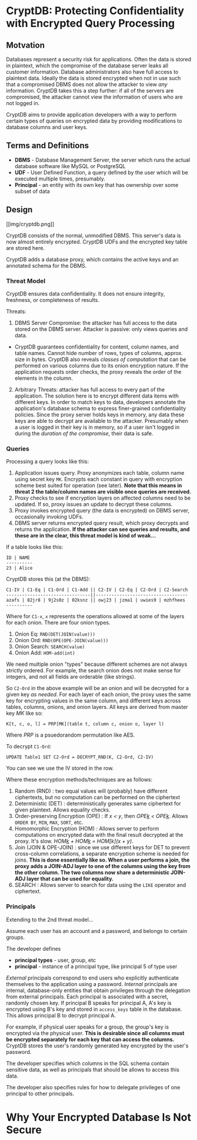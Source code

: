 # CryptDB: Protecting Confidentiality with Encrypted Query Processing

## Motvation

Databases represent a security risk for applications. Often the data is stored in plaintext, which the compromise of the database server leaks all customer information. Database administrators also have full access to plaintext data. Ideally the data is stored encrypted when not in use such that a compromised DBMS does not allow the attacker to view *any* information. CryptDB takes this a step further: if all of the servers are compromised, the attacker cannot view the information of users who are not logged in.

CryptDB aims to provide application developers with a way to perform certain types of queries on encrypted data by providing modifications to database columns and user keys.

## Terms and Definitions

* **DBMS** - Database Management Server, the server which runs the actual database software like MySQL or PostgreSQL
* **UDF** - User Defined Function, a query defined by the user which will be executed multiple times, presumably.
* **Principal** - an entity with its own key that has ownership over some subset of data

## Design

[[img/cryptdb.png]]

CryptDB consists of the normal, unmodified DBMS. This server's data is now almost entirely encrypted. CryptDB UDFs and the encrypted key table are stored here.

CryptDB adds a database proxy, which contains the active keys and an annotated schema for the DBMS.

### Threat Model
CryptDB ensures data confidentiality. It does not ensure integrity, freshness, or completeness of results.

Threats:

1. DBMS Server Compromise: the attacker has full access to the data stored on the DBMS server. Attacker is passive: only views queries and data.
  * CryptDB guarantees confidentiality for content, column names, and  table names. Cannot hide number of rows, types of columns, approx. size in bytes. CryptDB also reveals *classes of computation* that can be performed on various columns due to its onion encryption nature. If the application requests order checks, the proxy reveals the order of the elements in the column. 

2. Arbitrary Threats: attacker has full access to every part of the application. The solution here is to encrypt different data items with different keys. In order to match keys to data, developers annotate the application's database schema to express finer-grained confidentiality policies. Since the proxy server holds keys in memory, any data these keys are able to decrypt are available to the attacker. Presumably when a user is logged in their key is in memory, so if a user isn't logged in during the *duration of the compromise*, their data is safe. 

### Queries

Processing a query looks like this:

1. Application issues query. Proxy anonymizes each table, column name using secret key `MK`. Encrypts each constant in query with encryption scheme best suited for operation (see later). **Note that this means in threat 2 the table/column names are visible once queries are received.**
1. Proxy checks to see if encryption layers on affected columns need to be updated. If so, proxy issues an update to decrypt these columns. 
1. Proxy invokes encrypted query (the data is encrypted) on DBMS server, occasionally invoking UDFs.
1. DBMS server returns encrypted query result, which proxy decrypts and returns the application. **If the attacker can see queries and results, and these are in the clear, this threat model is kind of weak...**

If a table looks like this:

```
ID | NAME
----------
23 | Alice
```
CryptDB stores this (at the DBMS):
```
C1-IV | C1-Eq | C1-Ord | C1-Add || C2-IV | C2-Eq | C2-Ord | C2-Search
--------------------------------||-----------------------------------
azafs | 82jr8 | 9j2s0z | 02ksnz || owj23 | jzma1 | uwies9 | mzhfhees
----------
```

Where for `C1-x`, `x` represents the operations allowed at some of the layers for each onion. There are four onion types.

1. Onion Eq: `RND(DET(JOIN(value)))`
1. Onion Ord: `RND(OPE(OPE-JOIN(value)))`
1. Onion Search: `SEARCH(value)`
1. Onion Add: `HOM-add(int)`

We need multiple onion "types" because different schemes are not always strictly ordered. For example, the search onion does not make sense for integers, and not all fields are orderable (like strings). 

So `C2-Ord` in the above example will be an onion and will be decrypted for a given key *as needed*. For each layer of each onion, the proxy uses the same key for encrypting values in the same column, and different keys across tables, columns, onions, and onion layers. All keys are derived from master key *MK* like so:

```
K[t, c, o, l] = PRP[MK](table t, column c, onion o, layer l)
```
Where *PRP* is a psuedorandom permutation like AES.

To decrypt `C1-Ord`:
```
UPDATE Table1 SET C2-Ord = DECRYPT_RND(K, C2-Ord, C2-IV)
```
You can see we use the IV stored in the row.

Where these encryption methods/techniques are as follows:

1. Random (RND) : two equal values will (probably) have different ciphertexts, but no computation can be performed on the ciphertext
1. Deterministic (DET) : deterministically generates same ciphertext for given plaintext. Allows equality checks.
1. Order-preserving Encryption (OPE) : If *x < y*, then *OPE[k](x) < OPE[k](y)*. Allows `ORDER BY`, `MIN`, `MAX`, `SORT`, etc.
1. Homomorphic Encryption (HOM) : Allows server to perform computations on encrypted data with the final result decrypted at the proxy. It's slow. *HOM[k](x) + HOM[k](y) = HOM[k](x + y)*.
1. Join (JOIN & OPE-JOIN) : since we use different keys for DET to prevent cross-column correlations, a separate encryption scheme is needed for joins.  **This is done essentially like so. When a user performs a join, the proxy adds a JOIN-ADJ layer to one of the columns using the key from the other column. The two columns now share a deterministic JOIN-ADJ layer that can be used for equality.**
1. SEARCH : Allows server to search for data using the `LIKE` operator and ciphertext. 

### Principals
Extending to the 2nd threat model...

Assume each user has an account and a password, and belongs to certain groups. 

The developer defines

* **principal types** - user, group, etc
* **principal** - instance of a principal type, like principal 5 of type user

*External* principals correspond to end users who explicitly authenticate themselves to the application using a password. *Internal* principals are internal, database-only entities that obtain privileges through the delegation from external principals. Each principal is associated with a secret, randomly chosen key. If principal B speaks for principal A, A's key is encrypted using B's key and stored in `access_keys` table in the database. This allows principal B to decrypt principal A. 

For example, if physical user speaks for a group, the group's key is encrypted via the physical user. **This is desirable since all columns must be encrypted separately for each key that can access the columns.** CryptDB stores the user's randomly generated key encrypted by the user's password.

The developer specifies which columns in the SQL schema contain sensitive data, as well as principals that should be allows to access this data. 

The developer also specifies rules for how to delegate privileges of one principal to other principals. 


# Why Your Encrypted Database Is Not Secure


